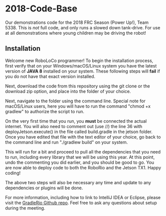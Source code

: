 # 2018-Code-Base
Our demonstrations code for the 2018 FRC Season (Power Up!), Team 5338. This is *not* full code, and only runs a slowed down tank-drive. For use at all demonstrations where young children may be driving the robot!

## Installation
Welcome new RoboLoCo programmer! To begin the installation process, first verify that on your Windows/macOS/Linux system you have the latest version of **JAVA 8** installed on your system. These following steps will **fail** if you do not have that exact version installed.

Next, download the code from this repository using the git clone or the download zip option, and place into the folder of your choice. 

Next, navigate to the folder using the command line. Special note for macOS/Linux users, here you will have to run the command "chmod +x gradlew" to authorize the script to run.

On the very first time that you run, you **must** be connected the actual internet. You will also need to comment out (use //) the line 36 with deployJetson.execute() in the file called build.gradle in the jetson folder. Once you have edited that file with the text editor of your choice, go back to the command line and run "./gradlew build" on your system.

This will run for a bit and proceed to pull all the dependencies that you need to run, including every library that we will be using this year. At this point, undo the commenting you did earlier, and you should be good to go. You are now able to deploy code to both the RoboRio and the Jetson TX1. Happy coding!

The above two steps will also be necessary any time and update to any dependencies or plugins will be done.

For more information, including how to link to IntelliJ IDEA or Eclipse, please visit the [GradleRio Github repo](https://github.com/Open-RIO/GradleRIO). Feel free to ask any questions about setup during the meeting.

